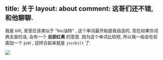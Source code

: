 title: 关于
layout: about
comment: 这哥们还不错, 和他聊聊.
---


我是 bilt, 发音应该类似于 "biu油特" , 这个单词最开始是我自造的, 现在如果你词典去查的话, 会有一个 **总胆红素** 的意思. 因为这个单词比较短, 所以我一般会在前面加一个 just , 这样合起来就是 `justbilt` 了.

![][3]


[1]: https://www.zhihu.com/people/justbilt
[2]: http://weibo.com/justbilt
[3]: /favicon/logo.png